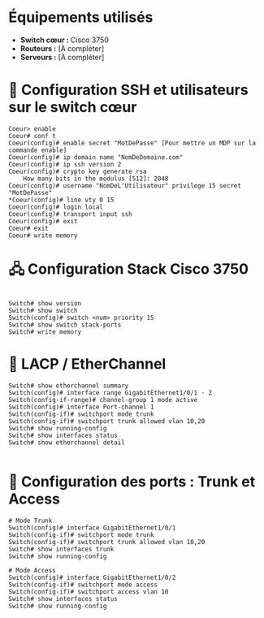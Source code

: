 # Équipements utilisés

- **Switch cœur :** Cisco 3750  
- **Routeurs :** [À compléter]  
- **Serveurs :** [À compléter]  

# 🔐 Configuration SSH et utilisateurs sur le switch cœur

```
Coeur> enable
Coeur# conf t
Coeur(config)# enable secret "MotDePasse" [Pour mettre un MDP sur la commande enable]
Coeur(config)# ip domain name "NomDeDomaine.com"
Coeur(config)# ip ssh version 2 
Coeur(config)# crypto key generate rsa
	How many bits in the modulus [512]: 2048
Coeur(config)# username "NomDeL'Utilisateur" privilege 15 secret "MotDePasse" 
*Coeur(config)# line vty 0 15 
Coeur(config)# login local
Coeur(config)# transport input ssh 
Coeur(config)# exit
Coeur# exit
Coeur# write memory
```
# 🖧 Configuration Stack Cisco 3750

```

Switch# show version              
Switch# show switch               
Switch(config)# switch <num> priority 15   
Switch# show switch stack-ports   
Switch# write memory                        

```
# 🔗 LACP / EtherChannel
```
Switch# show etherchannel summary             
Switch(config)# interface range GigabitEthernet1/0/1 - 2  
Switch(config-if-range)# channel-group 1 mode active       
Switch(config)# interface Port-channel 1       
Switch(config-if)# switchport mode trunk       
Switch(config-if)# switchport trunk allowed vlan 10,20  
Switch# show running-config                   
Switch# show interfaces status                
Switch# show etherchannel detail              


```
# 🚦 Configuration des ports : Trunk et Access
```
# Mode Trunk
Switch(config)# interface GigabitEthernet1/0/1
Switch(config-if)# switchport mode trunk
Switch(config-if)# switchport trunk allowed vlan 10,20
Switch# show interfaces trunk
Switch# show running-config

# Mode Access
Switch(config)# interface GigabitEthernet1/0/2
Switch(config-if)# switchport mode access
Switch(config-if)# switchport access vlan 10
Switch# show interfaces status
Switch# show running-config

```